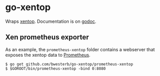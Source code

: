 go-xentop
=========

Wraps [xentop](https://wiki.xenproject.org/wiki/Xentop(1)).  Documentation is on [godoc](https://godoc.org/github.com/bwesterb/go-xentop).

Xen prometheus exporter
-----------------------

As an example, the `prometheus-xentop` folder contains a webserver that exposes the xentop data to [Prometheus](https://prometheus.io).

    $ go get github.com/bwesterb/go-xentop/prometheus-xentop
    $ $GOROOT/bin/prometheus-xentop -bind 0:8080
